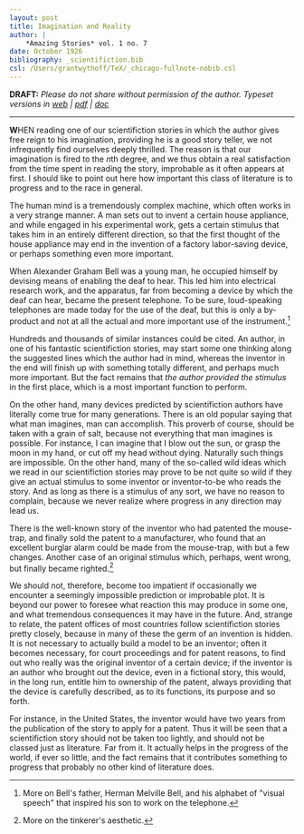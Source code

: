 ```yaml
---
layout: post
title: Imagination and Reality
author: |
    *Amazing Stories* vol. 1 no. 7
date: October 1926
bibliography: _scientifiction.bib
csl: /Users/grantwythoff/TeX/_chicago-fullnote-nobib.csl
---
```


**DRAFT:** *Please do not share without permission of the author. Typeset versions in  [web](http://gernsback.wythoff.net/192610_imagination_and_reality.html) \| [pdf](https://github.com/gwijthoff/perversity_of_things/blob/master/typeset_drafts/192610_imagination_and_reality.pdf?raw=true) \| [doc](https://github.com/gwijthoff/perversity_of_things/blob/master/typeset_drafts/192610_imagination_and_reality.docx)*

* * * * * * * * 

**W**HEN reading one of our scientifiction stories in which the author gives free reign to his imagination, providing he is a good story teller, we not infrequently find ourselves deeply thrilled.  The reason is that our imagination is fired to the *n*th degree, and we thus obtain a real satisfaction from the time spent in reading the story, improbable as it often appears at first.  I should like to point out here how important this class of literature is to progress and to the race in general.

The human mind is a tremendously complex machine, which often works in a very strange manner.  A man sets out to invent a certain house appliance, and while engaged in his experimental work, gets a certain stimulus that takes him in an entirely different direction, so that the first thought of the house appliance may end in the invention of a factory labor-saving device, or perhaps something even more important.

When Alexander Graham Bell was a young man, he occupied himself by devising means of enabling the deaf to hear.  This led him into electrical research work, and the apparatus, far from becoming a device by which the deaf can hear, became the present telephone.  To be sure, loud-speaking telephones are made today for the use of the deaf, but this is only a by-product and not at all the actual and more important use of the instrument.[^1]

Hundreds and thousands of similar instances could be cited.  An author, in one of his fantastic scientifiction stories, may start some one thinking along the suggested lines which the author had in mind, whereas the inventor in the end will finish up with something totally different, and perhaps much more important.  But the fact remains that *the author provided the stimulus* in the first place, which is a most important function to perform.

On the other hand, many devices predicted by scientifiction authors have literally come true for many generations.  There is an old popular saying that what man imagines, man can accomplish.  This proverb of course, should be taken with a grain of salt, because not everything that man imagines is possible.  For instance, I can imagine that I blow out the sun, or grasp the moon in my hand, or cut off my head without dying.  Naturally such things are impossible.  On the other hand, many of the so-called wild ideas which we read in our scientifiction stories may prove to be not quite so wild if they give an actual stimulus to some inventor or inventor-to-be who reads the story.  And as long as there is a stimulus of any sort, we have no reason to complain, because we never realize where progress in any direction may lead us.

There is the well-known story of the inventor who had patented the mouse-trap, and finally sold the patent to a manufacturer, who found that an excellent burglar alarm could be made from the mouse-trap, with but a few changes.  Another case of an original stimulus which, perhaps, went wrong, but finally became righted.[^2]

We should not, therefore, become too impatient if occasionally we encounter a seemingly impossible prediction or improbable plot.  It is beyond our power to foresee what reaction this may produce in some one, and what tremendous consequences it may have in the future.  And, strange to relate, the patent offices of most countries follow scientifiction stories pretty closely, because in many of these the germ of an invention is hidden.  It is not necessary to actually build a model to be an inventor; often it becomes necessary, for court proceedings and for patent reasons, to find out who really was the original inventor of a certain device; if the inventor is an author who brought out the device, even in a fictional story, this would, in the long run, entitle him to ownership of the patent, always providing that the device is carefully described, as to its functions, its purpose and so forth.

For instance, in the United States, the inventor would have two years from the publication of the story to apply for a patent.  Thus it will be seen that a scientifiction story should not be taken too lightly, and should not be classed just as literature.  Far from it.  It actually helps in the progress of the world, if ever so little, and the fact remains that it contributes something to progress that probably no other kind of literature does.

[^1]: More on Bell's father, Herman Melville Bell, and his alphabet of "visual speech" that inspired his son to work on the telephone.

[^2]: More on the tinkerer's aesthetic.